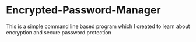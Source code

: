 # Encrypted-Password-Manager
This is a simple command line based program which I created to learn about encryption and secure password protection
